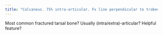 ```yaml
---
title: "Calcaneus. 75% intra-articular. Fx line perpendicular to trabecular lines, can be subtle."
---
```

Most common fractured tarsal bone? Usually (intra/extra)-articular? Helpful feature?

